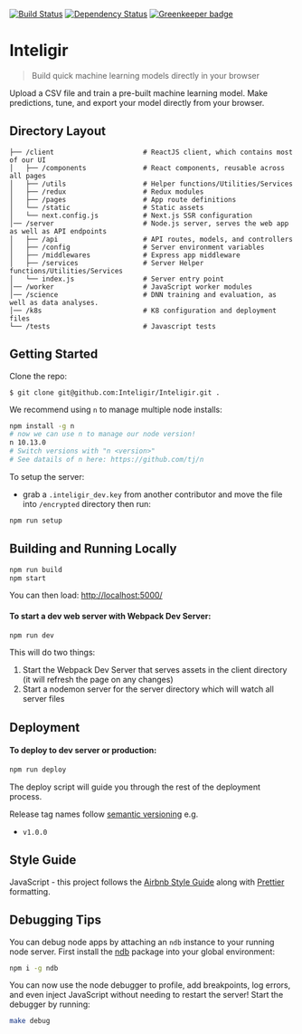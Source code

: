 [![Build Status](https://travis-ci.org/inteligir/inteligir-platform.svg?branch=master)](https://travis-ci.org/inteligir/inteligir-platform)
[![Dependency Status](https://david-dm.org/inteligir/inteligir-platform/status.svg)](https://david-dm.org/inteligir/inteligir-platform)
[![Greenkeeper badge](https://badges.greenkeeper.io/inteligir/inteligir-platform.svg)](https://greenkeeper.io/)

# Inteligir

> Build quick machine learning models directly in your browser

Upload a CSV file and train a pre-built machine learning model. Make predictions, tune, and export your model directly from your browser.

## Directory Layout

```
├── /client                      # ReactJS client, which contains most of our UI
│   ├── /components              # React components, reusable across all pages
│   ├── /utils                   # Helper functions/Utilities/Services
│   ├── /redux                   # Redux modules
│   ├── /pages                   # App route definitions
│   └── /static                  # Static assets
│   └── next.config.js           # Next.js SSR configuration
│── /server                      # Node.js server, serves the web app as well as API endpoints
│   ├── /api                     # API routes, models, and controllers
│   ├── /config                  # Server environment variables
│   ├── /middlewares             # Express app middleware
│   ├── /services                # Server Helper functions/Utilities/Services
│   └── index.js                 # Server entry point
│── /worker                      # JavaScript worker modules
│── /science                     # DNN training and evaluation, as well as data analyses.
│── /k8s                         # K8 configuration and deployment files
└── /tests                       # Javascript tests
```

## Getting Started

Clone the repo:

```
$ git clone git@github.com:Inteligir/Inteligir.git .
```

We recommend using `n` to manage multiple node installs:

```bash
npm install -g n
# now we can use n to manage our node version!
n 10.13.0
# Switch versions with "n <version>"
# See datails of n here: https://github.com/tj/n
```

To setup the server:

- grab a `.inteligir_dev.key` from another contributor and move the file into `/encrypted` directory
  then run:

```bash
npm run setup
```

## Building and Running Locally

```bash
npm run build
npm start
```

You can then load: [http://localhost:5000/](http://localhost:5000/)

#### To start a dev web server with Webpack Dev Server:

```bash
npm run dev
```

This will do two things:

1.  Start the Webpack Dev Server that serves assets in the client directory (it will refresh the page on any changes)
2.  Start a nodemon server for the server directory which will watch all server files

## Deployment

#### To deploy to dev server or production:

```bash
npm run deploy
```

The deploy script will guide you through the rest of the deployment process.

Release tag names follow [semantic versioning](http://semver.org/) e.g.

- `v1.0.0`

## Style Guide

JavaScript - this project follows the [Airbnb Style Guide](https://github.com/airbnb/javascript) along with [Prettier](https://prettier.io/) formatting.

## Debugging Tips

You can debug node apps by attaching an `ndb` instance to your running node server. First install the
[ndb](https://www.npmjs.com/package/ndb) package into your global environment:

```bash
npm i -g ndb
```

You can now use the node debugger to profile, add breakpoints, log errors, and even inject JavaScript
without needing to restart the server! Start the debugger by running:

```bash
make debug
```
